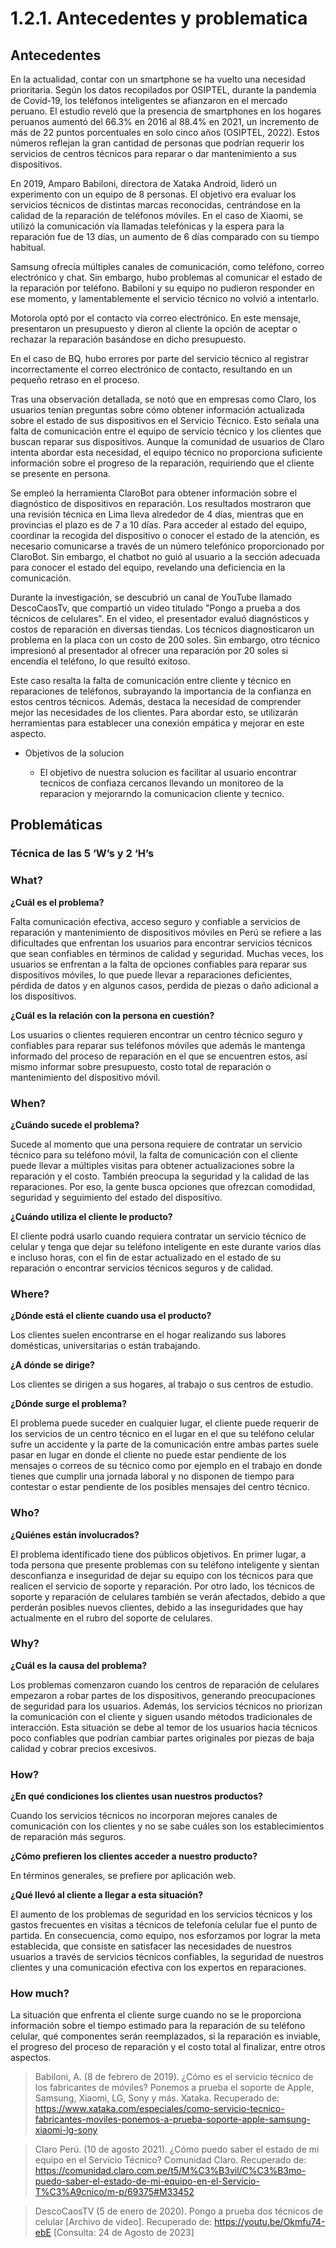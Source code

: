 # 1.2.1. Antecedentes y problematica

## Antecedentes 

En la actualidad, contar con un smartphone se ha vuelto una necesidad prioritaria. Según los datos recopilados por OSIPTEL, durante la pandemia de Covid-19, los teléfonos inteligentes se afianzaron en el mercado peruano. El estudio reveló que la presencia de smartphones en los hogares peruanos aumentó del 66.3% en 2016 al 88.4% en 2021, un incremento de más de 22 puntos porcentuales en solo cinco años (OSIPTEL, 2022). Estos números reflejan la gran cantidad de personas que podrían requerir los servicios de centros técnicos para reparar o dar mantenimiento a sus dispositivos.

En 2019, Amparo Babiloni, directora de Xataka Android, lideró un experimento con un equipo de 8 personas. El objetivo era evaluar los servicios técnicos de distintas marcas reconocidas, centrándose en la calidad de la reparación de teléfonos móviles.
En el caso de Xiaomi, se utilizó la comunicación vía llamadas telefónicas y la espera para la reparación fue de 13 días, un aumento de 6 días comparado con su tiempo habitual.

Samsung ofrecía múltiples canales de comunicación, como teléfono, correo electrónico y chat. Sin embargo, hubo problemas al comunicar el estado de la reparación por teléfono. Babiloni y su equipo no pudieron responder en ese momento, y lamentablemente el servicio técnico no volvió a intentarlo.

Motorola optó por el contacto vía correo electrónico. En este mensaje, presentaron un presupuesto y dieron al cliente la opción de aceptar o rechazar la reparación basándose en dicho presupuesto.

En el caso de BQ, hubo errores por parte del servicio técnico al registrar incorrectamente el correo electrónico de contacto, resultando en un pequeño retraso en el proceso.

Tras una observación detallada, se notó que en empresas como Claro, los usuarios tenían preguntas sobre cómo obtener información actualizada sobre el estado de sus dispositivos en el Servicio Técnico. Esto señala una falta de comunicación entre el equipo de servicio técnico y los clientes que buscan reparar sus dispositivos. Aunque la comunidad de usuarios de Claro intenta abordar esta necesidad, el equipo técnico no proporciona suficiente información sobre el progreso de la reparación, requiriendo que el cliente se presente en persona.

Se empleó la herramienta ClaroBot para obtener información sobre el diagnóstico de dispositivos en reparación. Los resultados mostraron que una revisión técnica en Lima lleva alrededor de 4 días, mientras que en provincias el plazo es de 7 a 10 días.
Para acceder al estado del equipo, coordinar la recogida del dispositivo o conocer el estado de la atención, es necesario comunicarse a través de un número telefónico proporcionado por ClaroBot. Sin embargo, el chatbot no guió al usuario a la sección adecuada para conocer el estado del equipo, revelando una deficiencia en la comunicación.

Durante la investigación, se descubrió un canal de YouTube llamado DescoCaosTv, que compartió un video titulado "Pongo a prueba a dos técnicos de celulares". En el video, el presentador evaluó diagnósticos y costos de reparación en diversas tiendas. Los técnicos diagnosticaron un problema en la placa con un costo de 200 soles. Sin embargo, otro técnico impresionó al presentador al ofrecer una reparación por 20 soles si encendía el teléfono, lo que resultó exitoso.

Este caso resalta la falta de comunicación entre cliente y técnico en reparaciones de teléfonos, subrayando la importancia de la confianza en estos centros técnicos. Además, destaca la necesidad de comprender mejor las necesidades de los clientes. Para abordar esto, se utilizarán herramientas para establecer una conexión empática y mejorar en este aspecto.


* Objetivos de la solucion

    * El objetivo de nuestra solucion es facilitar al usuario encontrar tecnicos de confiaza cercanos llevando un monitoreo de la reparacion y mejorarndo la comunicacion cliente y tecnico.

## Problemáticas 

### Técnica de las 5 ‘W’s y 2 ‘H’s

### What?

**¿Cuál es el problema?**

Falta comunicación efectiva, acceso seguro y confiable a servicios de reparación y mantenimiento de dispositivos móviles en Perú se refiere a las dificultades que enfrentan los usuarios para encontrar servicios técnicos que sean confiables en términos de calidad y seguridad. Muchas veces, los usuarios se enfrentan a la falta de opciones confiables para reparar sus dispositivos móviles, lo que puede llevar a reparaciones deficientes, pérdida de datos y en algunos casos, perdida de piezas o daño adicional a los dispositivos.

**¿Cuál es la relación con la persona en cuestión?**

Los usuarios o clientes requieren encontrar un centro técnico seguro y confiables para reparar sus teléfonos móviles que además le mantenga informado del proceso de reparación en el que se encuentren estos, así mismo informar sobre presupuesto, costo total de reparación o mantenimiento del dispositivo móvil. 

### When?

**¿Cuándo sucede el problema?**

Sucede al momento que una persona requiere de contratar un servicio técnico para su teléfono móvil, la falta de comunicación con el cliente puede llevar a múltiples visitas para obtener actualizaciones sobre la reparación y el costo. También preocupa la seguridad y la calidad de las reparaciones. Por eso, la gente busca opciones que ofrezcan comodidad, seguridad y seguimiento del estado del dispositivo.

**¿Cuándo utiliza el cliente le producto?**

El cliente podrá usarlo cuando requiera contratar un servicio técnico de celular y tenga que dejar su teléfono inteligente en este durante varios días e incluso horas, con el fin de estar actualizado en el estado de su reparación o encontrar servicios técnicos seguros y de calidad.

### Where?

**¿Dónde está el cliente cuando usa el producto?**

Los clientes suelen encontrarse en el hogar realizando sus labores domésticas, universitarias o están trabajando.

**¿A dónde se dirige?**

Los clientes se dirigen a sus hogares, al trabajo o sus centros de estudio.

**¿Dónde surge el problema?**

El problema puede suceder en cualquier lugar, el cliente puede requerir de los servicios de un centro técnico en el lugar en el que su teléfono celular sufre un accidente y la parte de la comunicación entre ambas partes suele pasar en lugar en donde el cliente no puede estar pendiente de los mensajes o correos de su técnico como por ejemplo en el trabajo en donde tienes que cumplir una jornada laboral y no disponen de tiempo para contestar o estar pendiente de los posibles mensajes del centro técnico. 

### Who?

**¿Quiénes están involucrados?**

El problema identificado tiene dos públicos objetivos. En primer lugar, a toda persona que presente problemas con su teléfono inteligente y sientan desconfianza e inseguridad de dejar su equipo con los técnicos para que realicen el servicio de soporte y reparación. Por otro lado, los técnicos de soporte y reparación de celulares también se verán afectados, debido a que perderán posibles nuevos clientes, debido a las inseguridades que hay actualmente en el rubro del soporte de celulares.

### Why? 

**¿Cuál es la causa del problema?**

Los problemas comenzaron cuando los centros de reparación de celulares empezaron a robar partes de los dispositivos, generando preocupaciones de seguridad para los usuarios. Además, los servicios técnicos no priorizan la comunicación con el cliente y siguen usando métodos tradicionales de interacción. Esta situación se debe al temor de los usuarios hacia técnicos poco confiables que podrían cambiar partes originales por piezas de baja calidad y cobrar precios excesivos.

### How?

**¿En qué condiciones los clientes usan nuestros productos?**

Cuando los servicios técnicos no incorporan mejores canales de comunicación con los clientes y no se sabe cuáles son los establecimientos de reparación más seguros.

**¿Cómo prefieren los clientes acceder a nuestro producto?**

En términos generales, se prefiere por aplicación web.

**¿Qué llevó al cliente a llegar a esta situación?**

El aumento de los problemas de seguridad en los servicios técnicos y los gastos frecuentes en visitas a técnicos de telefonía celular fue el punto de partida. En consecuencia, como equipo, nos esforzamos por lograr la meta establecida, que consiste en satisfacer las necesidades de nuestros usuarios a través de servicios técnicos confiables, la seguridad de nuestros clientes y una comunicación efectiva con los expertos en reparaciones.

### How much?

La situación que enfrenta el cliente surge cuando no se le proporciona información sobre el tiempo estimado para la reparación de su teléfono celular, qué componentes serán reemplazados, si la reparación es inviable, el progreso del proceso de reparación y el costo total al finalizar, entre otros aspectos.


> Babiloni, A. (8 de febrero de 2019). ¿Cómo es el servicio técnico de los fabricantes de móviles? Ponemos a prueba el soporte de Apple, Samsung, Xiaomi, LG, Sony y más. Xataka. Recuperado de: https://www.xataka.com/especiales/como-servicio-tecnico-fabricantes-moviles-ponemos-a-prueba-soporte-apple-samsung-xiaomi-lg-sony 

> Claro Perú. (10 de agosto 2021). ¿Cómo puedo saber el estado de mi equipo en el Servicio Técnico? Comunidad Claro. Recuperado de: https://comunidad.claro.com.pe/t5/M%C3%B3vil/C%C3%B3mo-puedo-saber-el-estado-de-mi-equipo-en-el-Servicio-T%C3%A9cnico/m-p/69375#M33452 

> DescoCaosTV (5 de enero de 2020). Pongo a prueba dos técnicos de celular [Archivo de video]. Recuperado de: https://youtu.be/Okmfu74-ebE [Consulta: 24 de Agosto de 2023]